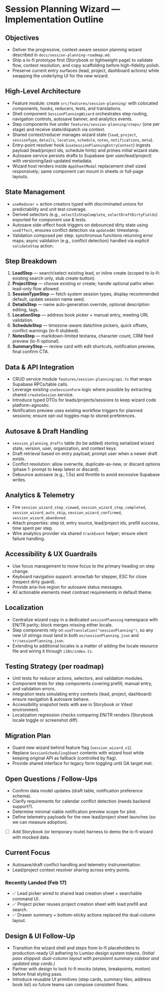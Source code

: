 # Session Planning Wizard — Implementation Outline

## Objectives
- Deliver the progressive, context-aware session planning wizard described in `docs/session-planning-roadmap.md`.
- Ship a lo-fi prototype first (Storybook or lightweight page) to validate flow, context resolution, and copy scaffolding before high-fidelity polish.
- Preserve current entry surfaces (lead, project, dashboard actions) while swapping the underlying UI for the new wizard.

## High-Level Architecture
- Feature module: create `src/features/session-planning/` with colocated components, hooks, reducers, tests, and translations.
- Shell component `SessionPlanningWizard` orchestrates step routing, navigation controls, autosave banner, and analytics events.
- Step components live under `features/session-planning/steps/` (one per stage) and receive state/dispatch via context.
- Shared context/reducer manages wizard state (`lead`, `project`, `sessionType`, `details`, `location`, `schedule`, `notes`, `notifications`, `meta`).
- Entry-point resolver hook (`useSessionPlanningEntryContext`) ingests payload (lead/project ids, schedule hints) and primes initial wizard state.
- Autosave service persists drafts to Supabase (per user/lead/project) with versioning/last-updated metadata.
- Wizard host renders inside `AppSheetModal` replacement shell sized responsively; same component can mount in sheets or full-page layouts.

## State Management
- `useReducer` + action creators typed with discriminated unions for predictability and unit test coverage.
- Derived selectors (e.g., `selectIsStepComplete`, `selectDraftDirtyFields`) exported for component use & tests.
- Autosave side-effect hook triggers on debounced dirty state using `useEffect`, ensures conflict detection via `updatedAt` timestamp.
- Validation composed per step: synchronous functions returning error maps; async validation (e.g., conflict detection) handled via explicit `validateStep` action.

## Step Breakdown
1. **LeadStep** — search/select existing lead, or inline create (scoped to lo-fi: existing search only, stub create button).
2. **ProjectStep** — choose existing or create; handle optional paths when lead-only flow allowed.
3. **SessionTypeStep** — fetch system session types, display recommended default, update session name seed.
4. **DetailsStep** — name auto-generation override, optional description editing, tags.
5. **LocationStep** — address book picker + manual entry, meeting URL validation.
6. **ScheduleStep** — timezone-aware date/time pickers, quick offsets, conflict warnings (lo-fi stubbed).
7. **NotesStep** — markdown-limited textarea, character count, CRM feed preview (lo-fi optional).
8. **SummaryStep** — review card with edit shortcuts, notification preview, final confirm CTA.

## Data & API Integration
- CRUD service module `features/session-planning/api.ts` that wraps Supabase RPCs/table calls.
- Leverage existing `useSessionForm` logic where possible by extracting shared `createSession` service.
- Introduce typed DTOs for leads/projects/sessions to keep wizard code platform-agnostic.
- Notification preview uses existing workflow triggers for planned sessions; ensure opt-out toggles map to stored preferences.

## Autosave & Draft Handling
- `session_planning_drafts` table (to be added) storing serialized wizard state, version, user, organization, and context keys.
- Draft retrieval based on entry payload; prompt user when a newer draft exists.
- Conflict resolution: allow overwrite, duplicate-as-new, or discard options (phase 1: prompt to keep latest or discard).
- Debounce autosave (e.g., 1.5s) and throttle to avoid excessive Supabase writes.

## Analytics & Telemetry
- Fire `session_wizard_step_viewed`, `session_wizard_step_completed`, `session_wizard_auto_skip`, `session_wizard_confirmed`, `session_wizard_abandoned`.
- Attach properties: step id, entry source, lead/project ids, prefill success, time spent per step.
- Wire analytics provider via shared `trackEvent` helper; ensure silent failure handling.

## Accessibility & UX Guardrails
- Use focus management to move focus to the primary heading on step change.
- Keyboard navigation support: arrow/tab for stepper, ESC for close (respect dirty guard).
- Provide aria-live region for autosave status messages.
- All actionable elements meet contrast requirements in default theme.

## Localization
- Centralize wizard copy in a dedicated `sessionPlanning` namespace with EN/TR parity; block merges missing either locale.
- Step components rely on `useTranslation("sessionPlanning")`, so any new UI strings must land in both `en/sessionPlanning.json` and `tr/sessionPlanning.json`.
- Extending to additional locales is a matter of adding the locale resource file and wiring it through `i18n/index.ts`.

## Testing Strategy (per roadmap)
- Unit tests for reducer actions, selectors, and validation modules.
- Component tests for step components covering prefill, manual entry, and validation errors.
- Integration tests simulating entry contexts (lead, project, dashboard) ensure navigation & autosave behave.
- Accessibility snapshot tests with axe in Storybook or Vitest environment.
- Localization regression checks comparing EN/TR renders (Storybook locale toggle or screenshot diff).

## Migration Plan
- Guard new wizard behind feature flag (`session_wizard_v1`).
- Replace `SessionSchedulingSheet` contents with wizard host while keeping original API as fallback (controlled by flag).
- Provide shared interface for legacy form toggling until GA target met.

## Open Questions / Follow-Ups
- Confirm data model updates (draft table, notification preference schema).
- Clarify requirements for calendar conflict detection (needs backend support?).
- Determine minimal viable notification preview scope for pilot.
- Define telemetry payloads for the new lead/project sheet launches (so we can measure adoption).

- [ ] Add Storybook (or temporary route) harness to demo the lo-fi wizard with mocked data.

## Current Focus
- Autosave/draft conflict handling and telemetry instrumentation.
- Lead/project context resolver sharing across entry points.

### Recently Landed (Feb 17)
- ✅ Lead picker wired to shared lead creation sheet + searchable command UI.
- ✅ Project picker reuses project creation sheet with lead prefill and search.
- ✅ Drawer summary + bottom-sticky actions replaced the dual-column layout.

## Design & UI Follow-Up
- Transition the wizard shell and steps from lo-fi placeholders to production-ready UI adhering to Lumiso design system tokens. *(Initial pass shipped: dual-column layout with persistent summary sidebar and updated step cards.)*
- Partner with design to lock hi-fi mocks (states, breakpoints, motion) before final styling pass.
- Introduce reusable UI primitives (step cards, summary tiles, address book list) so future teams can compose consistent flows.
